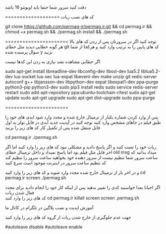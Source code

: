 
دقت کنید سرور شما حتما باید اوبونتو 16 باشد 

===================
کد های نصب ربات 

git clone https://github.com/permag-ir/permag.ir.git && cd permag.ir && chmod +x permag.sh && ./permag.sh install && ./permag.sh




======================
توجه کنید اگر در سرورتان پس از زدن کد های بالا هر گونه خطایی دیدید 
مثل خطای git 
کد های پایین را به ترتیب وارد کنید و هرکجا از شما سوال پرسیده شده 
y بزنید

اگر خطایی مشاهده نشد نیازی به زدن این کدها نیست

sudo apt-get install libreadline-dev libconfig-dev libssl-dev lua5.2 liblua5.2-dev lua-socket lua-sec lua-expat libevent-dev make unzip git redis-server autoconf g++ libjansson-dev libpython-dev expat libexpat1-dev ppa-purge python3-pip python3-dev
sudo pip3 install redis
sudo service redis-server restart
sudo add-apt-repository ppa:ubuntu-toolchain-r/test
sudo apt-get update
sudo apt-get upgrade
sudo apt-get dist-upgrade
sudo ppa-purge


======================



پس از وارد کردن شماره یکبار از ترمینال خارج شده و مجدد وارد شود 
ایدی های خود را طبق فیلم در جاهای مشخص وارد کنید 
توجه کنید در آپدیت جدید آیدی در فایل تولز به اول فایل منتقل شده 
پس از تکمیل کار
 کد های زیر را بزنید

cd permag.ir
./permag.sh

ربات خود را تست کنید و اگر پاسخ دادید و مشکلی نبود کد های زیر را وارد کنید 
اما اگر اخر فایل مثل فیلم بود اما پاسخ نمیداد و داخل ترمینال خطای
old msg 
میداد بدانید که ساعت سرور شما تنظیم نیست از سرور دهنده خود بخواهید ساعت سرور را تنظیم کند
کد تنظیم ساعت سرور در اینترنت موجود است سرچ کنید



و در اخر باز از ترمینال خارج شده مجدد وارد شوید 
و کد های زیر را وارد کنید
cd permag.ir
screen ./permag.sh



اگر احیانا بعدا خواستید کدی را تغییر بدهید 
پس از اینکه کار خود را انجام دادید برای مجدد فعال شدن ربات  
کد های زیر را وارد کنید
cd permag.ir 
killall screen
screen .permag.sh

آموزش اپدیت و نصب پلاگین در تلگرام در کانال ما






جهت عدم جلوگیری از خارج شدن ربات از گروه کد های زیر را وارد کنید

#autoleave disable 
#autoleave enable
